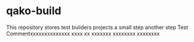 # qako-build
This repository stores test builders projects a small step another step
Test Commentxxxxxxxxxxxxxx xxxx xx xxxxxxx xxxxxxxx xxxxxxxx
